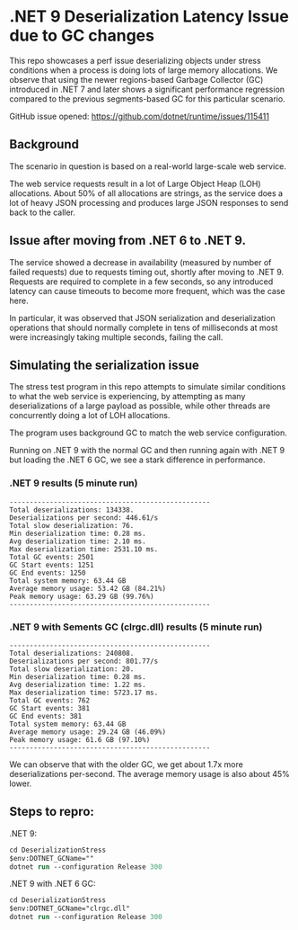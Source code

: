 # .NET 9 Deserialization Latency Issue due to GC changes
This repo showcases a perf issue deserializing objects under stress conditions when a process is doing lots of large memory allocations. We observe that using the newer regions-based Garbage Collector (GC) introduced in .NET 7 and later shows a significant performance regression compared to the previous segments-based GC for this particular scenario.

GitHub issue opened: https://github.com/dotnet/runtime/issues/115411

## Background
The scenario in question is based on a real-world large-scale web service.

The web service requests result in a lot of Large Object Heap (LOH) allocations. About 50% of all allocations are strings, as the service does a lot of heavy JSON processing and produces large JSON responses to send back to the caller.

## Issue after moving from .NET 6 to .NET 9.
The service showed a decrease in availability (measured by number of failed requests) due to requests timing out, shortly after moving to .NET 9. Requests are required to complete in a few seconds, so any introduced latency can cause timeouts to become more frequent, which was the case here.

In particular, it was observed that JSON serialization and deserialization operations that should normally complete in tens of milliseconds at most were increasingly taking multiple seconds, failing the call.

## Simulating the serialization issue
The stress test program in this repo attempts to simulate similar conditions to what the web service is experiencing, by attempting as many deserializations of a large payload as possible, while other threads are concurrently doing a lot of LOH allocations.

The program uses background GC to match the web service configuration.

Running on .NET 9 with the normal GC and then running again with .NET 9 but loading the .NET 6 GC, we see a stark difference in performance.

### .NET 9 results (5 minute run)
```
--------------------------------------------------
Total deserializations: 134338.
Deserializations per second: 446.61/s
Total slow deserialization: 76.
Min deserialization time: 0.28 ms.
Avg deserialization time: 2.10 ms.
Max deserialization time: 2531.10 ms.
Total GC events: 2501
GC Start events: 1251
GC End events: 1250
Total system memory: 63.44 GB
Average memory usage: 53.42 GB (84.21%)
Peak memory usage: 63.29 GB (99.76%)
--------------------------------------------------
```

### .NET 9 with Sements GC (clrgc.dll) results (5 minute run)
```
--------------------------------------------------
Total deserializations: 240808.
Deserializations per second: 801.77/s
Total slow deserialization: 20.
Min deserialization time: 0.28 ms.
Avg deserialization time: 1.22 ms.
Max deserialization time: 5723.17 ms.
Total GC events: 762
GC Start events: 381
GC End events: 381
Total system memory: 63.44 GB
Average memory usage: 29.24 GB (46.09%)
Peak memory usage: 61.6 GB (97.10%)
--------------------------------------------------
```
We can observe that with the older GC, we get about 1.7x more deserializations per-second. The average memory usage is also about 45% lower.

## Steps to repro:
.NET 9:
```ps
cd DeserializationStress
$env:DOTNET_GCName=""
dotnet run --configuration Release 300
```

.NET 9 with .NET 6 GC:
```ps
cd DeserializationStress
$env:DOTNET_GCName="clrgc.dll"
dotnet run --configuration Release 300
```
